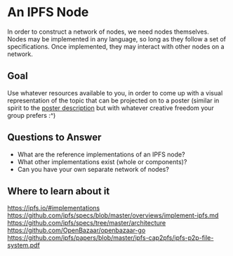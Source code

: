 # An IPFS Node

In order to construct a network of nodes, we need nodes themselves. Nodes may be implemented in any language, so long as they follow a set of specifications. Once implemented, they may interact with other nodes on a network. 

## Goal

Use whatever resources available to you, in order to come up with a visual representation of the topic that can be projected on to a poster (similar in spirit to the [poster description](README.md#description) but with whatever creative freedom your group prefers :^)

## Questions to Answer

- What are the reference implementations of an IPFS node?
- What other implementations exist (whole or components)?
- Can you have your own separate network of nodes?

## Where to learn about it

<https://ipfs.io/#implementations>  
<https://github.com/ipfs/specs/blob/master/overviews/implement-ipfs.md>  
<https://github.com/ipfs/specs/tree/master/architecture>  
<https://github.com/OpenBazaar/openbazaar-go>  
<https://github.com/ipfs/papers/blob/master/ipfs-cap2pfs/ipfs-p2p-file-system.pdf>
